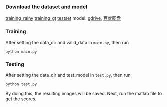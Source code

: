 ### Download the dataset and model

[training_rainy](https://drive.google.com/file/d/1zmT3EuYAKfqiLlrnAz5SrOyuEHl52M71/view?usp=sharing)
[training_gt](https://drive.google.com/file/d/1unbTfkL3hhWtiwL27_ipLkPMC-aW3Ifc/view?usp=drive_link)
[testset](https://drive.google.com/file/d/1Tmz96YWtiBcA_mEu6Jrmp2R86j2g6Mfp/view?usp=drive_link)
model: [gdrive](https://drive.google.com/drive/folders/1_5fO2p5xoWO5cUEVoXJ7x3Uhg1AP18FQ?usp=sharing), [百度网盘](https://pan.baidu.com/s/1oYzdxs3FvLJMWx7S5GW0rA?pwd=dvta)


### Training

After setting the data_dir and valid_data in ``main.py``, then run

~~~
python main.py
~~~

### Testing
After setting the data_dir and test_model in ``test.py``, then run
~~~
python test.py
~~~

By doing this, the resulting images will be saved.
Next, run the matlab file to get the scores.


